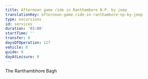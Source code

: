 ```yaml
---
title: Afternoon game ride in Ranthambore N.P. by jeep
translationKey: afternoon-game-ride-in-ranthambore-np-by-jeep
type: excursions
id: services
duration: '03:00'
startTime: ''
transfer: 0
daysOfOperation: 127
vehicle: 0
guide: 0
dayAtLeisure: 0
---
```

The Ranthambhore Bagh